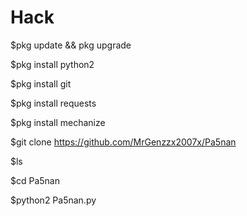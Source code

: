# Hack
$pkg update && pkg upgrade

$pkg install python2

$pkg install git

$pkg install requests

$pkg install mechanize

$git clone https://github.com/MrGenzzx2007x/Pa5nan

$ls

$cd Pa5nan

$python2 Pa5nan.py
